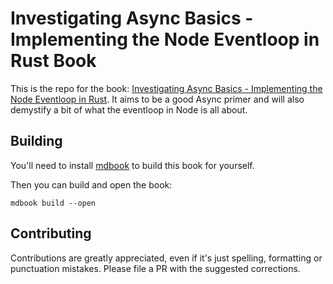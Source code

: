 # Investigating Async Basics - Implementing the Node Eventloop in Rust Book

This is the repo for the book: [Investigating Async Basics - Implementing the Node Eventloop in Rust](https://cfsamson.github.io/book-investigating-async-basics/). It aims to be a good Async primer and will also demystify a bit of what the eventloop in Node is all about.

## Building
You'll need to install [mdbook](https://github.com/rust-lang-nursery/mdBook) to build this book for yourself. 

Then you can build and open the book:
``` 
mdbook build --open
```

## Contributing
Contributions are greatly appreciated, even if it's just spelling, formatting or punctuation mistakes. Please file a PR with the suggested corrections.